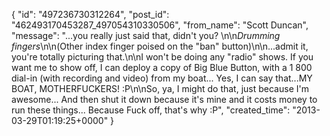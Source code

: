  {
   "id": "497236730312264",
   "post_id": "462493170453287_497054310330506",
   "from_name": "Scott Duncan",
   "message": "...you really just said that, didn't you? \n\n*Drumming fingers*\n\n(Other index finger poised on the \"ban\" button)\n\n...admit it, you're totally picturing that.\n\nI won't be doing any \"radio\" shows. If you want me to show off, I can deploy a copy of Big Blue Button, with a 1 800 dial-in (with recording and video) from my boat... Yes, I can say that...MY BOAT, MOTHERFUCKERS! :P\n\nSo, ya, I might do that, just because I'm awesome... And then shut it down because it's mine and it costs money to run these things... Because Fuck off, that's why :P",
   "created_time": "2013-03-29T01:19:25+0000"
 }
